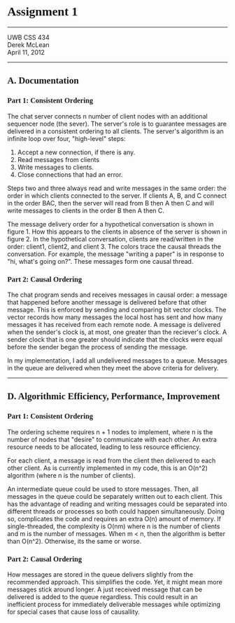 
<link href='http://fonts.googleapis.com/css?family=Lekton' rel='stylesheet' type='text/css'>
<link href='http://fonts.googleapis.com/css?family=Molengo' rel='stylesheet' type='text/css'>
<style type="text/css">
html { font-family: 'Lekton', Helvetica, Arial, sans-serif; font-size: 14px; }
h1,h2,h3 { font-family: 'Molengo', Georgia, Times, serif; }
</style>

# Assignment 1

***

UWB CSS 434  
Derek McLean  
April 11, 2012

***

## A. Documentation

### Part 1: Consistent Ordering

The chat server connects n number of client nodes with an additional sequencer node (the sever). 
The server's role is to guarantee messages are delivered in a consistent ordering to all clients. 
The server's algorithm is an infinite loop over four, "high-level" steps:

1. Accept a new connection, if there is any.
2. Read messages from clients
3. Write messages to clients.
4. Close connections that had an error.

Steps two and three always read and write messages in the same order: the order in which clients 
connected to the server. If clients A, B, and C connect in the order BAC, then the server will read 
from B then A then C and will write messages to clients in the order B then A then C.

The message delivery order for a hypothetical conversation is shown in figure 1. How this appears to
the clients in absence of the server is shown in figure 2. In the hypothetical conversation, clients
 are read/written in the order: client1, client2, and client 3. The colors trace the causal threads 
the conversation. For example, the message "writing a paper" is in response to 
"hi, what's going on?". These messages form one causal thread.



### Part 2: Causal Ordering

The chat program sends and receives messages in causal order: a message that happened before another
 message is delivered before that other message. This is enforced by sending and comparing bit 
vector clocks. The vector records how many messages the local host has sent and how many messages it
 has received from each remote node. A message is delivered when the sender's clock is, at most, one
 greater than the reciever's clock. A sender clock that is one greater should indicate that the 
clocks were equal before the sender began the process of sending the message.

In my implementation, I add all undelivered messages to a queue. Messages in the queue are delivered
 when they meet the above criteria for delivery.

***

## D. Algorithmic Efficiency, Performance, Improvement

### Part 1: Consistent Ordering

The ordering scheme requires n + 1 nodes to implement, where n is the number of nodes that "desire" 
to communicate with each other. An extra resource needs to be allocated, leading to less resource 
efficiency.

For each client, a message is read from the client then delivered to each other client. As is 
currently implemented in my code, this is an O(n^2) algorithm (where n is the number of clients). 

An intermediate queue could be used to store messages. Then, all messages in the queue could be
separately written out to each client. This has the advantage of reading and writing messages 
could be separated into different threads or processes so both could happen simultaneously. Doing
so, complicates the code and requires an extra O(n) amount of memory. If single-threaded, the 
complexity is O(nm) where n is the number of clients and m is the number of messages. When m < n, 
then the algorithm is better than O(n^2). Otherwise, its the same or worse.

### Part 2: Causal Ordering 

How messages are stored in the queue delivers slightly from the recommended approach. This 
simplifies the code. Yet, it might mean more messages stick around longer. A just received message 
that can be delivered is added to the queue regardless. This could result in an inefficient process 
for immediately deliverable messages while optimizing for special cases that cause loss of 
causallity.